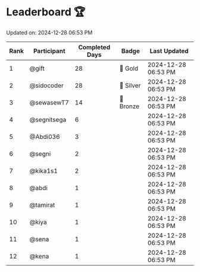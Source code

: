 # Leaderboard 🏆

Updated on: 2024-12-28 06:53 PM

| Rank | Participant       | Completed Days | Badge      | Last Updated         |
|------|-------------------|----------------|------------|----------------------|
| 1    | @gift             | 28             | 🏅 Gold     | 2024-12-28 06:53 PM |
| 2    | @sidocoder        | 28             | 🥈 Silver   | 2024-12-28 06:53 PM |
| 3    | @sewasewT7        | 14             | 🥉 Bronze   | 2024-12-28 06:53 PM |
| 4    | @segnitsega       | 6              |            | 2024-12-28 06:53 PM |
| 5    | @Abdi036          | 3              |            | 2024-12-28 06:53 PM |
| 6    | @segni            | 2              |            | 2024-12-28 06:53 PM |
| 7    | @kika1s1          | 2              |            | 2024-12-28 06:53 PM |
| 8    | @abdi             | 1              |            | 2024-12-28 06:53 PM |
| 9    | @tamirat          | 1              |            | 2024-12-28 06:53 PM |
| 10   | @kiya             | 1              |            | 2024-12-28 06:53 PM |
| 11   | @sena             | 1              |            | 2024-12-28 06:53 PM |
| 12   | @kena             | 1              |            | 2024-12-28 06:53 PM |
